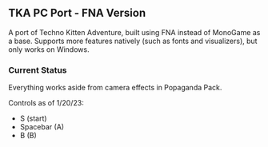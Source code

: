 ## TKA PC Port - FNA Version
A port of Techno Kitten Adventure, built using FNA instead of MonoGame as a base. Supports more features natively (such as fonts and visualizers), but only works on Windows.

### Current Status
Everything works aside from camera effects in Popaganda Pack.

Controls as of 1/20/23:
- S (start)
- Spacebar (A)
- B (B)
